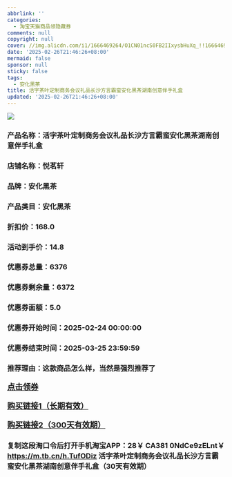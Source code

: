 ```yaml
---
abbrlink: ''
categories:
  - 淘宝天猫商品领隐藏券
comments: null
copyright: null
cover: //img.alicdn.com/i1/1666469264/O1CN01ncS0FB2IIxysbHuXq_!!1666469264.jpg
date: '2025-02-26T21:46:26+08:00'
mermaid: false
sponsor: null
sticky: false
tags:
  - 安化黑茶
title: 活字茶叶定制商务会议礼品长沙方言霸蛮安化黑茶湖南创意伴手礼盒
updated: '2025-02-26T21:46:26+08:00'
--- 
```


![](//img.alicdn.com/i1/1666469264/O1CN01ncS0FB2IIxysbHuXq_!!1666469264.jpg)

### 产品名称：活字茶叶定制商务会议礼品长沙方言霸蛮安化黑茶湖南创意伴手礼盒
### 店铺名称：悦茗轩
### 品牌：安化黑茶
### 产品类目：安化黑茶
### 折扣价：168.0
### 活动到手价：14.8
### 优惠券总量：6376
### 优惠券剩余量：6372
### 优惠券面额：5.0
### 优惠券开始时间：2025-02-24 00:00:00	
### 优惠券结束时间：2025-03-25 23:59:59	
### 推荐理由：这款商品怎么样，当然是强烈推荐了

<p style="font-size: 18px; font-weight: bold;">
  <a href="https://uland.taobao.com/coupon/edetail?e=haDUiIFBd%2FulhHvvyUNXZfh8CuWt5YH5OVuOuRD5gLJMmdsrkidbOWBzzpT26idJz6ktuqRQt8r2%2B0jzqcLID9TZ0O1d9xR9Fp8jox0XrHbsEyNTMH9U2u7OvBzRvftFRSHvQe2jOLZ9pbNCYX0I%2BPP%2BWUTgK%2F%2B0I%2BtaUgbudUxA%2B536asYsLWVfKa%2BhVnNDnnJUcE%2FXTm960iESB0nQF5jB6TX2HR3QQ5WKStDdyeTLAJho1Tgm24y1rRo98IyIzxHHRjXbSzC3GXpSbfs48j5Qxz2wno4%2Bm1TM6HrthFe7PTetn9K9KsmjiJrcdvCdswDhlpaMEaxroXBFP6oz%2BA%3D%3D&traceId=0b515d4517407227641888116d126c&union_lens=lensId%3AOPT%401740722779%402150057b_0dc3_1954b29b75a_b02c%4001%40eyJmbG9vcklkIjo3MzM1NH0ie" target="_blank">点击领券</a>
</p>
<p style="font-size: 18px; font-weight: bold;">
  <a href="https://s.click.taobao.com/t?e=m%3D2%26s%3DF0Q%2FgMmVdJhw4vFB6t2Z2ueEDrYVVa64LKpWJ%2Bin0XLjf2vlNIV67uW8xal2bDKcQev46Oo1utT3ID%2FV1RqsF4wnCJeELi4I%2FIEn%2BS1IjHAB0ghlTd7WlZVm%2FOAUUFw71qrpxiwMoCNxc1AtbZGVSxm4nV598VvNjVYEcpnOZO4LZMqoQW%2BfuKGzo1lVxIiowSHPiRFB2Yh2VdD%2B66YbJQdvvdu%2FUc7SadlaiC0qd%2FRiC3S86dLJVZYCl22rtCQcjCYtYGASbzRUrFwjXfRKMROfYmExpA2104bt%2FCh0HCbHTmyVjyxWejkIJAa7ZL3PCL9MLGxJi6I%3D" target="_blank">购买链接1（长期有效）</a>
</p>
<p style="font-size: 18px; font-weight: bold;">
  <a href="https://s.click.taobao.com/GwQXVNs" target="_blank">购买链接2（300天有效期）</a>
</p>

### 复制这段淘口令后打开手机淘宝APP：28￥ CA381 0NdCe9zELnt￥ https://m.tb.cn/h.TufODiz  活字茶叶定制商务会议礼品长沙方言霸蛮安化黑茶湖南创意伴手礼盒（30天有效期）
